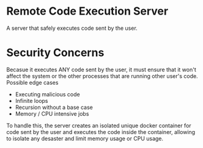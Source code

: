 # Remote Code Execution Server
A server that safely executes code sent by the user. 

# Security Concerns
Becasue it executes ANY code sent by the user, it must ensure that it won't affect the system or the other processes that are running other user's code.  
Possible edge cases
- Executing malicious code 
- Infinite loops
- Recursion without a base case
- Memory / CPU intensive jobs

To handle this, the server creates an isolated unique docker container for code sent by the user and executes the code inside the container, allowing to isolate any desaster and limit memory usage or CPU usage. 
